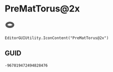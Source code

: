 # PreMatTorus@2x
![](/img/PreMatTorus@2x.png)

``` CSharp
EditorGUIUtility.IconContent("PreMatTorus@2x")
```
## GUID
```
-967819472494828476
```
